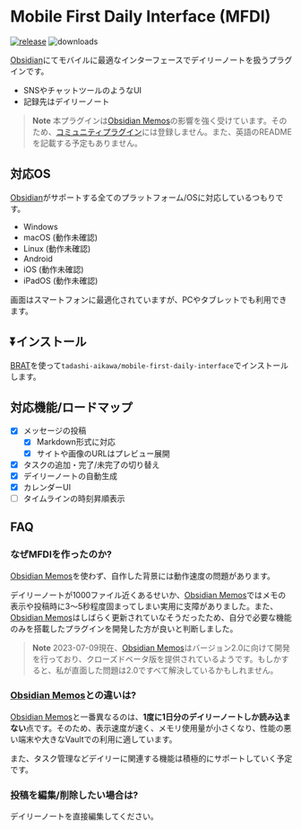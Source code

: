 # Mobile First Daily Interface (MFDI)

[![release](https://img.shields.io/github/release/tadashi-aikawa/mobile-first-daily-interface.svg)](https://github.com/tadashi-aikawa/mobile-first-daily-interface/releases/latest)
![downloads](https://img.shields.io/github/downloads/tadashi-aikawa/mobile-first-daily-interface/total)

[Obsidian]にてモバイルに最適なインターフェースでデイリーノートを扱うプラグインです。

- SNSやチャットツールのようなUI
- 記録先はデイリーノート

> **Note**
> 本プラグインは[Obsidian Memos]の影響を強く受けています。そのため、[コミュニティプラグイン]には登録しません。また、英語のREADMEを記載する予定もありません。

## 対応OS

[Obsidian]がサポートする全てのプラットフォーム/OSに対応しているつもりです。

- Windows
- macOS (動作未確認)
- Linux (動作未確認)
- Android
- iOS (動作未確認)
- iPadOS (動作未確認)

画面はスマートフォンに最適化されていますが、PCやタブレットでも利用できます。

## ⏬インストール

[BRAT]を使って`tadashi-aikawa/mobile-first-daily-interface`でインストールします。

## 対応機能/ロードマップ

- [x] メッセージの投稿
  - [x] Markdown形式に対応
  - [x] サイトや画像のURLはプレビュー展開
- [x] タスクの追加・完了/未完了の切り替え
- [x] デイリーノートの自動生成
- [x] カレンダーUI
- [ ] タイムラインの時刻昇順表示

## FAQ

### なぜMFDIを作ったのか?

[Obsidian Memos]を使わず、自作した背景には動作速度の問題があります。

デイリーノートが1000ファイル近くあるせいか、[Obsidian Memos]ではメモの表示や投稿時に3～5秒程度固まってしまい実用に支障がありました。また、[Obsidian Memos]はしばらく更新されていなそうだったため、自分で必要な機能のみを搭載したプラグインを開発した方が良いと判断しました。

> **Note**
> 2023-07-09現在、[Obsidian Memos]はバージョン2.0に向けて開発を行っており、クローズドベータ版を提供されているようです。もしかすると、私が直面した問題は2.0ですべて解決しているかもしれません。

### [Obsidian Memos]との違いは?

[Obsidian Memos]と一番異なるのは、**1度に1日分のデイリーノートしか読み込まない**点です。そのため、表示速度が速く、メモリ使用量が小さくなり、性能の悪い端末や大きなVaultでの利用に適しています。

また、タスク管理などデイリーに関連する機能は積極的にサポートしていく予定です。

### 投稿を編集/削除したい場合は?

デイリーノートを直接編集してください。


[Obsidian]: https://obsidian.md/
[BRAT]: https://github.com/TfTHacker/obsidian42-brat
[Obsidian Memos]: https://github.com/Quorafind/Obsidian-Memos
[コミュニティプラグイン]: https://help.obsidian.md/Advanced+topics/Community+plugins
